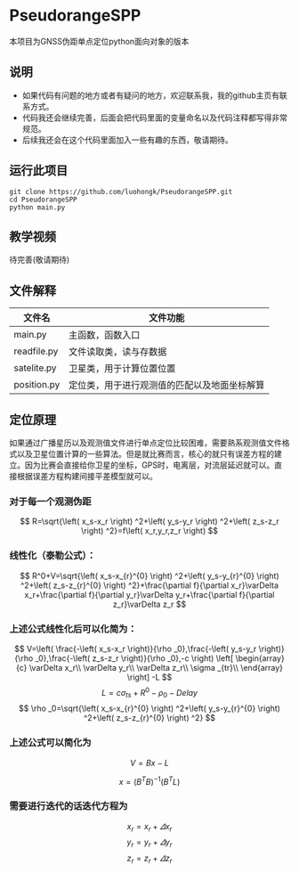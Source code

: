 <!--
 * @Author: Hongkun Luo
 * @Date: 2024-04-08 01:27:27
 * @LastEditors: Hongkun Luo
 * @Description: 
 * 
 * Hongkun Luo
-->
# PseudorangeSPP

本项目为GNSS伪距单点定位python面向对象的版本

## 说明

* 如果代码有问题的地方或者有疑问的地方，欢迎联系我，我的github主页有联系方式。
* 代码我还会继续完善，后面会把代码里面的变量命名以及代码注释都写得非常规范。
* 后续我还会在这个代码里面加入一些有趣的东西，敬请期待。

## 运行此项目

```
git clone https://github.com/luohongk/PseudorangeSPP.git
cd PseudorangeSPP
python main.py
```

## 教学视频

待完善(敬请期待)

## 文件解释

| 文件名      | 文件功能                                     |
| ----------- | -------------------------------------------- |
| main.py     | 主函数，函数入口                             |
| readfile.py | 文件读取类，读与存数据                       |
| satelite.py | 卫星类，用于计算位置位置                     |
| position.py | 定位类，用于进行观测值的匹配以及地面坐标解算 |

## 定位原理

如果通过广播星历以及观测值文件进行单点定位比较困难，需要熟系观测值文件格式以及卫星位置计算的一些算法。但是就比赛而言，核心的就只有误差方程的建立。因为比赛会直接给你卫星的坐标，GPS时，电离层，对流层延迟就可以。直接根据误差方程构建间接平差模型就可以。

### 对于每一个观测伪距

$$
R=\sqrt{\left( x_s-x_r \right) ^2+\left( y_s-y_r \right) ^2+\left( z_s-z_r \right) ^2}=f\left( x_r,y_r,z_r \right)
$$

### 线性化（泰勒公式）：

$$
R^0+V=\sqrt{\left( x_s-x_{r}^{0} \right) ^2+\left( y_s-y_{r}^{0} \right) ^2+\left( z_s-z_{r}^{0} \right) ^2}+\frac{\partial f}{\partial x_r}\varDelta x_r+\frac{\partial f}{\partial y_r}\varDelta y_r+\frac{\partial f}{\partial z_r}\varDelta z_r
$$

### 上述公式线性化后可以化简为：
$$
V=\left( \frac{-\left( x_s-x_r \right)}{\rho _0},\frac{-\left( y_s-y_r \right)}{\rho _0},\frac{-\left( z_s-z_r \right)}{\rho _0},-c \right) \left[ \begin{array}{c}
    \varDelta x_r\\
    \varDelta y_r\\
    \varDelta z_r\\
    \sigma _{tr}\\
\end{array} \right] -L
$$
$$
L=c\sigma _{ts}+R^0-\rho _0-Delay
$$
$$
\rho _0=\sqrt{\left( x_s-x_{r}^{0} \right) ^2+\left( y_s-y_{r}^{0} \right) ^2+\left( z_s-z_{r}^{0} \right) ^2}
$$
### 上述公式可以简化为
$$
V=Bx-L
$$

$$
x=\left( B^TB \right) ^{-1}\left( B^TL \right)
$$

### 需要进行迭代的话迭代方程为
$$
x_r=x_r+\varDelta x_r
$$
$$
y_r=y_r+\varDelta y_r
$$
$$
z_r=z_r+\varDelta z_r
$$

